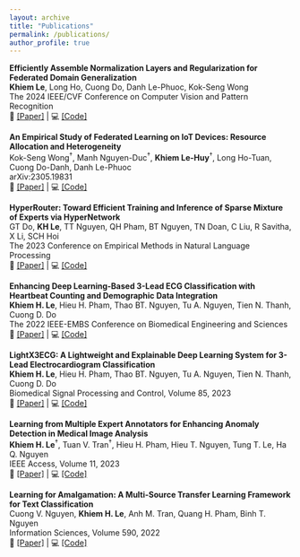 ```yaml
---
layout: archive
title: "Publications"
permalink: /publications/
author_profile: true
---
```


**Efficiently Assemble Normalization Layers and Regularization for Federated Domain Generalization**<br />
**Khiem Le**, Long Ho, Cuong Do, Danh Le-Phuoc, Kok-Seng Wong<br />
The 2024 IEEE/CVF Conference on Computer Vision and Pattern Recognition<br />
📄 [[Paper]](https://arxiv.org/abs/2403.15605) | 💻 [[Code]](https://github.com/lhkhiem28/gPerXAN)

**An Empirical Study of Federated Learning on IoT Devices: Resource Allocation and Heterogeneity**<br />
Kok-Seng Wong<sup>&dagger;</sup>, Manh Nguyen-Duc<sup>&dagger;</sup>, **Khiem Le-Huy**<sup>&dagger;</sup>, Long Ho-Tuan, Cuong Do-Danh, Danh Le-Phuoc<br />
arXiv:2305.19831<br />
📄 [[Paper]](https://arxiv.org/abs/2305.19831) | 💻 [[Code]](https://github.com/lhkhiem28/FLIoT)

**HyperRouter: Toward Efficient Training and Inference of Sparse Mixture of Experts via HyperNetwork**<br />
GT Do, **KH Le**, TT Nguyen, QH Pham, BT Nguyen, TN Doan, C Liu, R Savitha, X Li, SCH Hoi<br />
The 2023 Conference on Empirical Methods in Natural Language Processing<br />
📄 [[Paper]](https://aclanthology.org/2023.emnlp-main.351) | 💻 [[Code]](https://github.com/giangdip2410/HyperRouter)

**Enhancing Deep Learning-Based 3-Lead ECG Classification with Heartbeat Counting and Demographic Data Integration**<br />
**Khiem H. Le**, Hieu H. Pham, Thao BT. Nguyen, Tu A. Nguyen, Tien N. Thanh, Cuong D. Do<br />
The 2022 IEEE-EMBS Conference on Biomedical Engineering and Sciences<br />
📄 [[Paper]](https://doi.org/10.1109/IECBES54088.2022.10079267) | 💻 [[Code]](https://github.com/lhkhiem28/X3ECGpp)

**LightX3ECG: A Lightweight and Explainable Deep Learning System for 3-Lead Electrocardiogram Classification**<br />
**Khiem H. Le**, Hieu H. Pham, Thao BT. Nguyen, Tu A. Nguyen, Tien N. Thanh, Cuong D. Do<br />
Biomedical Signal Processing and Control, Volume 85, 2023<br />
📄 [[Paper]](https://doi.org/10.1016/j.bspc.2023.104963) | 💻 [[Code]](https://github.com/lhkhiem28/LightX3ECG)

**Learning from Multiple Expert Annotators for Enhancing Anomaly Detection in Medical Image Analysis**<br />
**Khiem H. Le**<sup>&dagger;</sup>, Tuan V. Tran<sup>&dagger;</sup>, Hieu H. Pham, Hieu T. Nguyen, Tung T. Le, Ha Q. Nguyen<br />
IEEE Access, Volume 11, 2023<br />
📄 [[Paper]](https://doi.org/10.1109/ACCESS.2023.3243845) | 💻 [[Code]](https://github.com/huyhieupham/learning-from-multiple-annotators)

**Learning for Amalgamation: A Multi-Source Transfer Learning Framework for Text Classification**<br />
Cuong V. Nguyen, **Khiem H. Le**, Anh M. Tran, Quang H. Pham, Binh T. Nguyen<br />
Information Sciences, Volume 590, 2022<br />
📄 [[Paper]](https://doi.org/10.1016/j.ins.2021.12.059) | 💻 [[Code]](https://github.com/lhkhiem28/Learning-for-Amalgamation)
